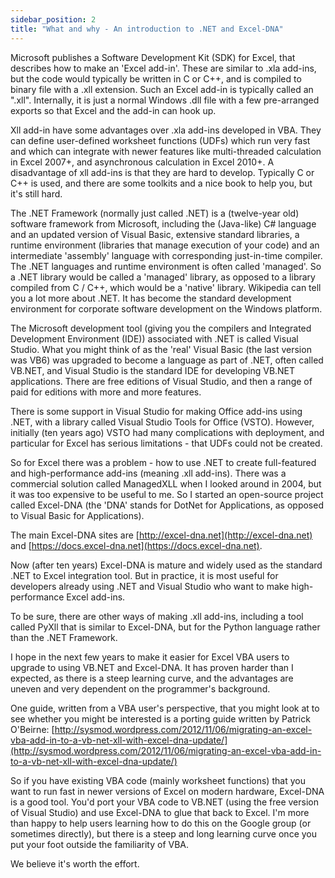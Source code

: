 ```yaml
---
sidebar_position: 2
title: "What and why - An introduction to .NET and Excel-DNA"
---
```

Microsoft publishes a Software Development Kit (SDK) for Excel, that describes how to make an 'Excel add-in'. These are similar to .xla add-ins, but the code would typically be written in C or C++, and is compiled to binary file with a .xll extension. Such an Excel add-in is typically called an ".xll". Internally, it is just a normal Windows .dll file with a few pre-arranged exports so that Excel and the add-in can hook up.

Xll add-in have some advantages over .xla add-ins developed in VBA. They can define user-defined worksheet functions (UDFs) which run very fast and which can integrate with newer features like multi-threaded calculation in Excel 2007+, and asynchronous calculation in Excel 2010+. A disadvantage of xll add-ins is that they are hard to develop. Typically C or C++ is used, and there are some toolkits and a nice book to help you, but it's still hard.

The .NET Framework (normally just called .NET) is a (twelve-year old) software framework from Microsoft, including the (Java-like) C# language and an updated version of Visual Basic, extensive standard libraries, a runtime environment (libraries that manage execution of your code) and an intermediate 'assembly' language with corresponding just-in-time compiler. The .NET languages and runtime environment is often called 'managed'. So a .NET library would be called a 'managed' library, as opposed to a library compiled from C / C++, which would be a 'native' library. Wikipedia can tell you a lot more about .NET. It has become the standard development environment for corporate software development on the Windows platform.

The Microsoft development tool (giving you the compilers and Integrated Development Environment (IDE)) associated with .NET is called Visual Studio. What you might think of as the 'real' Visual Basic (the last version was VB6) was upgraded to become a language as part of .NET, often called VB.NET, and Visual Studio is the standard IDE for developing VB.NET applications. There are free editions of Visual Studio, and then a range of paid for editions with more and more features.

There is some support in Visual Studio for making Office add-ins using .NET, with a library called Visual Studio Tools for Office (VSTO). However, initially (ten years ago) VSTO had many complications with deployment, and particular for Excel has serious limitations - that UDFs could not be created.

So for Excel there was a problem - how to use .NET to create full-featured and high-performance add-ins (meaning .xll add-ins). There was a commercial solution called ManagedXLL when I looked around in 2004, but it was too expensive to be useful to me. So I started an open-source project called Excel-DNA (the 'DNA' stands for DotNet for Applications, as opposed to Visual Basic for Applications).

The main Excel-DNA sites are [http://excel-dna.net](http://excel-dna.net) and [https://docs.excel-dna.net](https://docs.excel-dna.net).

Now (after ten years) Excel-DNA is mature and widely used as the standard .NET to Excel integration tool. But in practice, it is most useful for developers already using .NET and Visual Studio who want to make high-performance Excel add-ins.

To be sure, there are other ways of making .xll add-ins, including a tool called PyXll that is similar to Excel-DNA, but for the Python language rather than the .NET Framework.

I hope in the next few years to make it easier for Excel VBA users to upgrade to using VB.NET and Excel-DNA. It has proven harder than I expected, as there is a steep learning curve, and the advantages are uneven and very dependent on the programmer's background.

One guide, written from a VBA user's perspective, that you might look at to see whether you might be interested is a porting guide written by Patrick O'Beirne: [http://sysmod.wordpress.com/2012/11/06/migrating-an-excel-vba-add-in-to-a-vb-net-xll-with-excel-dna-update/](http://sysmod.wordpress.com/2012/11/06/migrating-an-excel-vba-add-in-to-a-vb-net-xll-with-excel-dna-update/)

So if you have existing VBA code (mainly worksheet functions) that you want to run fast in newer versions of Excel on modern hardware, Excel-DNA is a good tool. You'd port your VBA code to VB.NET (using the free version of Visual Studio) and use Excel-DNA to glue that back to Excel. I'm more than happy to help users learning how to do this on the Google group (or sometimes directly), but there is a steep and long learning curve once you put your foot outside the familiarity of VBA.

We believe it's worth the effort.
